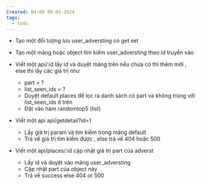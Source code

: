 ```yaml
---
Created: 04:09 09-03-2024
tags:
  - todo
---
```


- Tạo một đối tượng lưu user_adversting có get set
- Tạo một mảng hoặc object tìm kiếm user_adversting theo id truyền vào
- Viết một api/:id lấy id và duyệt mảng trên nếu chưa có thì thêm mới , else thì lấy các giá trị như
	- part = ?
	- list_seen_ids = ? 
	- Duyệt default places để lọc ra danh sách có part và không trùng với list_seen_ids ở trên 
	- Đặt vào hàm randomtop5 (list)

- Viết một api api/getdetail?id=1 
	- Lấy giá trị param và tìm kiếm trong mảng default 
	- Trả về giá trị tìm kiếm được , else trả về 404 hoặc 500

- Viết một api/places/:id cập nhật giá trị part của adverst
	- Lấy id và duyệt vào mảng user_adversting 
	- Cập nhật part của object này
	- Trả về success else 404 or 500


